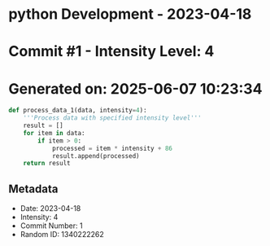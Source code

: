 ﻿# python Development - 2023-04-18
# Commit #1 - Intensity Level: 4
# Generated on: 2025-06-07 10:23:34
```python
def process_data_1(data, intensity=4):
    '''Process data with specified intensity level'''
    result = []
    for item in data:
        if item > 0:
            processed = item * intensity + 86
            result.append(processed)
    return result
```
## Metadata
- Date: 2023-04-18
- Intensity: 4
- Commit Number: 1
- Random ID: 1340222262
